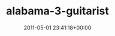 ---
title:		"alabama-3-guitarist"
type:		"photos"
mediatype:		"upload"
description:		"TBC"
date:		"2011-05-01 23:41:18+00:00"
album:		"music"
filename:		"alabama-3-guitarist.md"
series:		""
cl_public_id:		"music/alabama-3-guitarist"
cl_version:		1497004864
format:		"tiff"
bytes:		5035516
width:		2560
height:		1440
colours:
- "#C7C6C6"
- "#222222"
- "#898888"
- "#BDBDBC"
exposure_mode:		"Manual"
program:		"Manual"
aperture:		"5.0"
focal_length:		"56.0 mm"
iso:		"4000"
shutter_speed:		"1/125"
metering:		"Multi-segment"
flash:		"Off, Did not fire"
white_balance:		"Custom"
colour_temp:		"5900"
has_crop:		"false"
orientation:		"Horizontal (normal)"
camera_model:		"NIKON D7000"
lens_info:		"18-200mm f/3.5-5.6"
artist:		"No artist info"
x_resolution:		"300"
y_resolution:		"300"
---